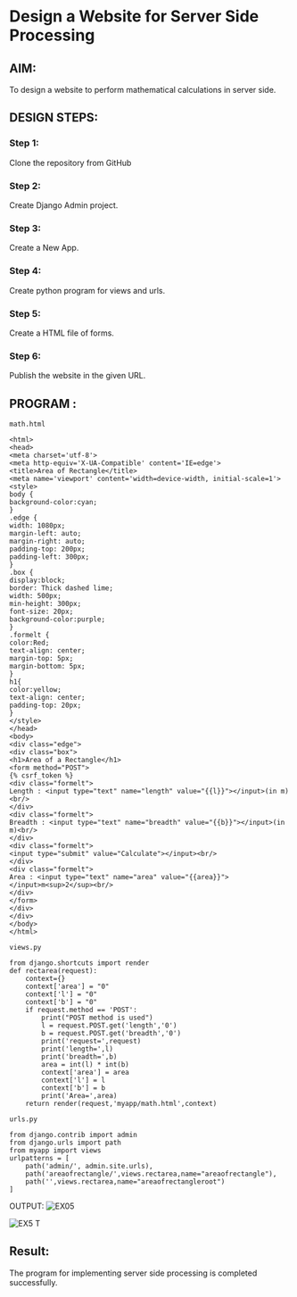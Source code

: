# Design a Website for Server Side Processing

## AIM:
To design a website to perform mathematical calculations in server side.

## DESIGN STEPS:

### Step 1:

Clone the repository from GitHub


### Step 2:
Create Django Admin project.



### Step 3:
Create a New App.



### Step 4:
Create python program for views and urls.


### Step 5:
Create a HTML file of forms.


### Step 6:
Publish the website in the given URL.


## PROGRAM :
```
math.html

<html>
<head>
<meta charset='utf-8'>
<meta http-equiv='X-UA-Compatible' content='IE=edge'>
<title>Area of Rectangle</title>   
<meta name='viewport' content='width=device-width, initial-scale=1'>
<style>
body {
background-color:cyan;    
}
.edge {
width: 1080px;
margin-left: auto;
margin-right: auto;
padding-top: 200px;
padding-left: 300px;    
}
.box {
display:block;
border: Thick dashed lime;
width: 500px;
min-height: 300px;
font-size: 20px;
background-color:purple;    
}
.formelt {
color:Red;
text-align: center;
margin-top: 5px;
margin-bottom: 5px;    
}
h1{
color:yellow;
text-align: center;
padding-top: 20px;    
}
</style> 
</head>    
<body>
<div class="edge">
<div class="box">
<h1>Area of a Rectangle</h1> 
<form method="POST">
{% csrf_token %}
<div class="formelt">
Length : <input type="text" name="length" value="{{l}}"></input>(in m)<br/>
</div>
<div class="formelt">
Breadth : <input type="text" name="breadth" value="{{b}}"></input>(in m)<br/>    
</div>    
<div class="formelt">
<input type="submit" value="Calculate"></input><br/>    
</div>
<div class="formelt">
Area : <input type="text" name="area" value="{{area}}"></input>m<sup>2</sup><br/>    
</div>
</form>   
</div>    
</div>
</body>
</html>

views.py

from django.shortcuts import render
def rectarea(request):
    context={}
    context['area'] = "0"
    context['l'] = "0"
    context['b'] = "0"
    if request.method == 'POST':
        print("POST method is used")
        l = request.POST.get('length','0')
        b = request.POST.get('breadth','0')
        print('request=',request)
        print('length=',l)
        print('breadth=',b)
        area = int(l) * int(b)
        context['area'] = area
        context['l'] = l
        context['b'] = b
        print('Area=',area)
    return render(request,'myapp/math.html',context)    

urls.py

from django.contrib import admin
from django.urls import path
from myapp import views
urlpatterns = [
    path('admin/', admin.site.urls),
    path('areaofrectangle/',views.rectarea,name="areaofrectangle"),
    path('',views.rectarea,name="areaofrectangleroot")
]
```


 OUTPUT:
![EX05](https://github.com/rajalakshmi8248/serversideprocessing/assets/122860827/5b5ed705-b104-4f7b-8d7f-81b16055146a)

![EX5 T](https://github.com/rajalakshmi8248/serversideprocessing/assets/122860827/a58786de-9405-42c8-9ffb-47bed1a2d427)



## Result:
The program for implementing server side processing is completed successfully.


